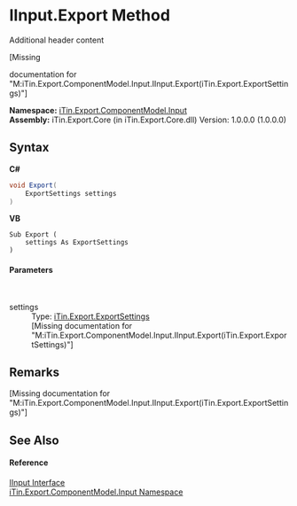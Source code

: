 # IInput.Export Method 
Additional header content 

\[Missing <summary> documentation for "M:iTin.Export.ComponentModel.Input.IInput.Export(iTin.Export.ExportSettings)"\]

**Namespace:**&nbsp;<a href="ecb5b195-9cf6-cd2f-1a84-5e83a0fe636f">iTin.Export.ComponentModel.Input</a><br />**Assembly:**&nbsp;iTin.Export.Core (in iTin.Export.Core.dll) Version: 1.0.0.0 (1.0.0.0)

## Syntax

**C#**<br />
``` C#
void Export(
	ExportSettings settings
)
```

**VB**<br />
``` VB
Sub Export ( 
	settings As ExportSettings
)
```


#### Parameters
&nbsp;<dl><dt>settings</dt><dd>Type: <a href="d8d655e9-5d05-0438-ab78-0c8d4761dd06">iTin.Export.ExportSettings</a><br />\[Missing <param name="settings"/> documentation for "M:iTin.Export.ComponentModel.Input.IInput.Export(iTin.Export.ExportSettings)"\]</dd></dl>

## Remarks
\[Missing <remarks> documentation for "M:iTin.Export.ComponentModel.Input.IInput.Export(iTin.Export.ExportSettings)"\]

## See Also


#### Reference
<a href="8a1c3b0a-f3c7-3f02-19ab-0dab133b8dd5">IInput Interface</a><br /><a href="ecb5b195-9cf6-cd2f-1a84-5e83a0fe636f">iTin.Export.ComponentModel.Input Namespace</a><br />